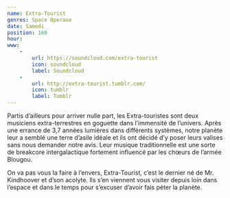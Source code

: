 ```yaml
---
name: Extra-Tourist
genres: Space Operave
date: Samedi
position: 160
hour:
www:
    -
        url: https://soundcloud.com/extra-tourist
        icon: soundcloud
        label: Soundcloud
    -
        url: http://extra-tourist.tumblr.com/
        icon: tumblr
        label: Tumblr
---
```

Partis d’ailleurs pour arriver nulle part, les Extra-touristes sont deux musiciens extra-terrestres en goguette dans l’immensité de l’univers. Après une errance de 3,7 années lumières dans différents systèmes, notre planète leur a semblé une terre d’asile idéale et ils ont décidé d’y poser leurs valises sans nous demander notre avis. Leur musique traditionnelle est une sorte de breakcore intergalactique fortement influencé par les chœurs de l’armée Blougou.

On va pas vous la faire à l’envers, Extra-Tourist, c’est le dernier né de Mr. Kindhoover et d’son acolyte.  Ils s’en viennent vous visiter depuis loin dans l’espace et dans le temps pour s’excuser d’avoir fais péter la planète.
